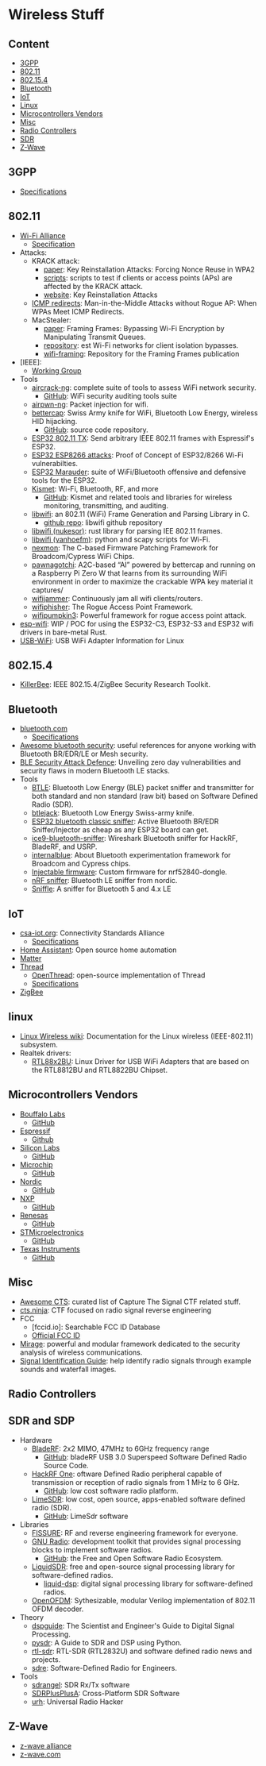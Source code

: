 # Wireless Stuff

## Content

* [3GPP](#3gpp)
* [802.11](#802.11)
* [802.15.4](#802.15.4)
* [Bluetooth](#bluetooth)
* [IoT](#iot)
* [Linux](#linux)
* [Microcontrollers Vendors](#microcontrollers-vendors)
* [Misc](#Misc)
* [Radio Controllers](#radio-controllers)
* [SDR](#sdr-and-sdp)
* [Z-Wave](#z-wave)

## 3GPP

* [Specifications][71]

## 802.11

* [Wi-Fi Alliance][66]
  * [Specification][67]
* Attacks:
  * KRACK attack:
    * [paper][57]: Key Reinstallation Attacks: Forcing Nonce Reuse in WPA2
    * [scripts][58]: scripts to test if clients or access points (APs) are
      affected by the KRACK attack.
    * [website][56]: Key Reinstallation Attacks
  * [ICMP redirects][62]: Man-in-the-Middle Attacks without Rogue AP: When WPAs
    Meet ICMP Redirects.
  * MacStealer:
    * [paper][59]: Framing Frames: Bypassing Wi-Fi Encryption by Manipulating
      Transmit Queues.
    * [repository][61]: est Wi-Fi networks for client isolation bypasses.
    * [wifi-framing][60]: Repository for the Framing Frames publication
* [IEEE]:
  * [Working Group][98]
* Tools
  * [aircrack-ng][16]: complete suite of tools to assess WiFi network security.
    * [GitHub][17]: WiFi security auditing tools suite
  * [airpwn-ng][46]: Packet injection for wifi.
  * [bettercap][18]: Swiss Army knife for WiFi, Bluetooth Low Energy, wireless
    HID hijacking.
    * [GitHub][19]: source code repository.
  * [ESP32 802.11 TX][41]: Send arbitrary IEEE 802.11 frames with Espressif's
    ESP32.
  * [ESP32 ESP8266 attacks][38]: Proof of Concept of ESP32/8266 Wi-Fi
    vulnerabilties.
  * [ESP32 Marauder][43]: suite of WiFi/Bluetooth offensive and defensive tools
    for the ESP32.
  * [Kismet][14]: Wi-Fi, Bluetooth, RF, and more
    * [GitHub][15]: Kismet and related tools and libraries for wireless
      monitoring, transmitting, and auditing.
  * [libwifi][48]: an 802.11 (WiFi) Frame Generation and Parsing Library in C.
    * [github repo][47]: libwifi github repository
  * [libwifi (nukesor)][49]: rust library for parsing IEE 802.11 frames.
  * [libwifi (vanhoefm)][50]: python and scapy scripts for Wi-Fi.
  * [nexmon][20]: The C-based Firmware Patching Framework for Broadcom/Cypress
    WiFi Chips.
  * [pawnagotchi][42]:  A2C-based “AI” powered by bettercap and running on a
    Raspberry Pi Zero W that learns from its surrounding WiFi environment in
    order to maximize the crackable WPA key material it captures/
  * [wifijammer][28]: Continuously jam all wifi clients/routers.
  * [wifiphisher][27]: The Rogue Access Point Framework.
  * [wifipumpkin3][29]: Powerful framework for rogue access point attack.
* [esp-wifi][45]: WIP / POC for using the ESP32-C3, ESP32-S3 and ESP32 wifi
  drivers in bare-metal Rust.
* [USB-WiFi][24]: USB WiFi Adapter Information for Linux

## 802.15.4

* [KillerBee][31]: IEEE 802.15.4/ZigBee Security Research Toolkit.

## Bluetooth

* [bluetooth.com][69]
  * [Specifications][70]
* [Awesome bluetooth security][33]: useful references for anyone working with
  Bluetooth BR/EDR/LE or Mesh security.
* [BLE Security Attack Defence][34]: Unveiling zero day vulnerabilities and
  security flaws in modern Bluetooth LE stacks.
* Tools
  * [BTLE][52]: Bluetooth Low Energy (BLE) packet sniffer and transmitter for
    both standard and non standard (raw bit) based on Software Defined Radio
    (SDR).
  * [btlejack][44]: Bluetooth Low Energy Swiss-army knife.
  * [ESP32 bluetooth classic sniffer][37]: Active Bluetooth BR/EDR Sniffer/Injector
    as cheap as any ESP32 board can get.
  * [ice9-bluetooth-sniffer][51]: Wireshark Bluetooth sniffer for HackRF,
    BladeRF, and USRP.
  * [internalblue][26]: About Bluetooth experimentation framework for Broadcom
    and Cypress chips.
  * [Injectable firmware][35]: Custom firmware for nrf52840-dongle.
  * [nRF sniffer][40]: Bluetooth LE sniffer from nordic.
  * [Sniffle][21]: A sniffer for Bluetooth 5 and 4.x LE

## IoT

* [csa-iot.org][72]: Connectivity Standards Alliance
  * [Specifications][74]
* [Home Assistant][97]: Open source home automation
* [Matter][73]
* [Thread][76]
  * [OpenThread][96]: open-source implementation of Thread
  * [Specifications][77]
* [ZigBee][75]

## linux

* [Linux Wireless wiki][0]: Documentation for the Linux wireless (IEEE-802.11)
  subsystem.
* Realtek drivers:
  * [RTL88x2BU][25]: Linux Driver for USB WiFi Adapters that are based on the
    RTL8812BU and RTL8822BU Chipset.

## Microcontrollers Vendors

* [Bouffalo Labs][94]
  * [GitHub][95]
* [Espressif][78] 
  * [Github][81]
* [Silicon Labs][82]
  * [GitHub][83]
* [Microchip][90]
  * [GitHub][91]
* [Nordic][79]
  * [GitHub][80]
* [NXP][84]
  * [GitHub][85]
* [Renesas][92]
  * [GitHub][93]
* [STMicroelectronics][88]
  * [GitHub][89]
* [Texas Instruments][86]
  * [GitHub][87]

## Misc

* [Awesome CTS][54]: curated list of Capture The Signal CTF related stuff.
* [cts.ninja][39]: CTF focused on radio signal reverse engineering
* FCC
  * [fccid.io]: Searchable FCC ID Database
  * [Official FCC ID][63] 
* [Mirage][36]: powerful and modular framework dedicated to the security
  analysis of wireless communications.
* [Signal Identification Guide][55]: help identify radio signals through example
  sounds and waterfall images.

## Radio Controllers

## SDR and SDP

* Hardware
  * [BladeRF][1]: 2x2 MIMO, 47MHz to 6GHz frequency range
    * [GitHub][2]: bladeRF USB 3.0 Superspeed Software Defined Radio Source
      Code.
  * [HackRF One][5]: oftware Defined Radio peripheral capable of transmission or
    reception of radio signals from 1 MHz to 6 GHz.
    * [GitHub][6]: low cost software radio platform.
  * [LimeSDR][3]: low cost, open source, apps-enabled software defined radio (SDR).
    * [GitHub][4]: LimeSdr software
* Libraries
  * [FISSURE][53]: RF and reverse engineering framework for everyone.
  * [GNU Radio][10]: development toolkit that provides signal processing blocks
    to implement software radios.
    * [GitHub][11]: the Free and Open Software Radio Ecosystem.
  * [LiquidSDR][12]: free and open-source signal processing library for
    software-defined radios.
    * [liquid-dsp][13]: digital signal processing library for software-defined
      radios.
  * [OpenOFDM][30]: Sythesizable, modular Verilog implementation of 802.11 OFDM
    decoder.
* Theory
  * [dspguide][23]: The Scientist and Engineer's Guide to Digital Signal
    Processing.
  * [pysdr][22]: A Guide to SDR and DSP using Python.
  * [rtl-sdr][65]: RTL-SDR (RTL2832U) and software defined radio news and
    projects.
  * [sdre][30]: Software-Defined Radio for Engineers.
* Tools
  * [sdrangel][8]: SDR Rx/Tx software
  * [SDRPlusPlusA][7]: Cross-Platform SDR Software
  * [urh][9]: Universal Radio Hacker

## Z-Wave

* [z-wave alliance][68]
* [z-wave.com][67]


[0]: https://wireless.wiki.kernel.org/
[1]: https://www.nuand.com/bladerf-2-0-micro/
[2]: https://github.com/Nuand/bladeRF
[3]: https://limemicro.com/products/boards/limesdr/
[4]: https://github.com/myriadrf
[5]: https://greatscottgadgets.com/hackrf/one/
[6]: https://github.com/greatscottgadgets/hackrf
[7]: https://github.com/AlexandreRouma/SDRPlusPlus
[8]: https://github.com/f4exb/sdrangel
[9]: https://github.com/jopohl/urh
[10]: https://www.gnuradio.org/
[11]: https://github.com/gnuradio/gnuradio
[12]: https://liquidsdr.org/
[13]: https://github.com/jgaeddert/liquid-dsp
[14]: https://www.kismetwireless.net/
[15]: https://github.com/kismetwireless
[16]: https://www.aircrack-ng.org/
[17]: https://github.com/aircrack-ng/aircrack-ng
[18]: https://www.bettercap.org/
[19]: https://github.com/bettercap/bettercap
[20]: https://github.com/seemoo-lab/nexmon
[21]: https://github.com/nccgroup/Sniffle
[22]: https://pysdr.org/
[23]: http://www.dspguide.com/
[24]: https://github.com/morrownr/USB-WiFi
[25]: https://github.com/morrownr/88x2bu
[26]: https://github.com/seemoo-lab/internalblue
[27]: https://github.com/wifiphisher/wifiphisher
[28]: https://github.com/DanMcInerney/wifijammer
[29]: https://github.com/P0cL4bs/wifipumpkin3
[30]: https://www.analog.com/en/education/education-library/software-defined-radio-for-engineers.html
[31]: https://github.com/jhshi/openofdm
[32]: https://github.com/riverloopsec/killerbee
[33]: https://github.com/engn33r/awesome-bluetooth-security
[34]: https://github.com/Charmve/BLE-Security-Attack-Defence
[35]: https://github.com/RCayre/injectable-firmware
[36]: https://github.com/RCayre/mirage
[37]: https://github.com/Matheus-Garbelini/esp32_bluetooth_classic_sniffer
[38]: https://github.com/Matheus-Garbelini/esp32_esp8266_attacks
[39]: https://cts.ninja/
[40]: https://infocenter.nordicsemi.com/index.jsp?topic=%2Fug_sniffer_ble%2FUG%2Fsniffer_ble%2Fintro.html
[41]: https://github.com/Jeija/esp32-80211-tx
[42]: https://pwnagotchi.ai/
[43]: https://github.com/justcallmekoko/ESP32Marauder
[44]: https://github.com/virtualabs/btlejack
[45]: https://github.com/esp-rs/esp-wifi
[46]: https://github.com/ICSec/airpwn-ng
[47]: https://github.com/libwifi/libwifi
[48]: https://libwifi.so/
[49]: https://github.com/Nukesor/libwifi
[50]: https://github.com/vanhoefm/libwifi
[51]: https://github.com/mikeryan/ice9-bluetooth-sniffer
[52]: https://github.com/JiaoXianjun/BTLE
[53]: https://github.com/ainfosec/FISSURE
[54]: https://github.com/BlackVS/Awesome-CTS
[55]: https://www.sigidwiki.com/wiki/Signal_Identification_Guide
[56]: https://www.krackattacks.com
[57]: https://papers.mathyvanhoef.com/ccs2017.pdf
[58]: https://github.com/vanhoefm/krackattacks-scripts
[59]: https://papers.mathyvanhoef.com/usenix2023-wifi.pdf
[60]: https://github.com/domienschepers/wifi-framing
[61]: https://github.com/vanhoefm/macstealer
[62]: https://csis.gmu.edu/ksun/publications/WiFi_Interception_SP23.pdf
[63]: https://www.fcc.gov/oet/ea/fccid
[64]: https://fccid.io
[65]: https://www.rtl-sdr.com
[66]: https://www.wi-fi.org
[67]: https://www.wi-fi.org/discover-wi-fi/specifications
[68]: https://z-wavealliance.org
[69]: https://www.bluetooth.com
[70]: https://www.bluetooth.com/specifications/specs/
[71]: https://www.3gpp.org/specifications-technologies
[72]: https://csa-iot.org
[73]: https://csa-iot.org/all-solutions/matter/
[74]: https://csa-iot.org/developer-resource/specifications-download-request/
[75]: https://csa-iot.org/all-solutions/zigbee/
[76]: https://www.threadgroup.org
[77]: https://www.threadgroup.org/support#specifications
[78]: https://www.espressif.com/en
[79]: https://www.nordicsemi.com
[80]: https://github.com/NordicSemiconductor
[81]: https://github.com/espressif
[82]: https://www.silabs.com
[83]: https://github.com/SiliconLabs
[84]: https://www.nxp.com
[85]: https://github.com/NXP
[86]: https://www.ti.com
[87]: https://github.com/TexasInstruments
[88]: https://www.st.com/content/st_com/en.html
[89]: https://github.com/STMicroelectronics
[90]: https://www.microchip.com
[91]: https://github.com/MicrochipTech
[92]: https://www.renesas.com/us/en
[93]: https://github.com/renesas
[94]: https://www.bouffalolab.com
[95]: https://github.com/bouffalolab
[96]: https://openthread.io
[97]: https://www.home-assistant.io/
[98]: https://www.ieee802.org/11/
